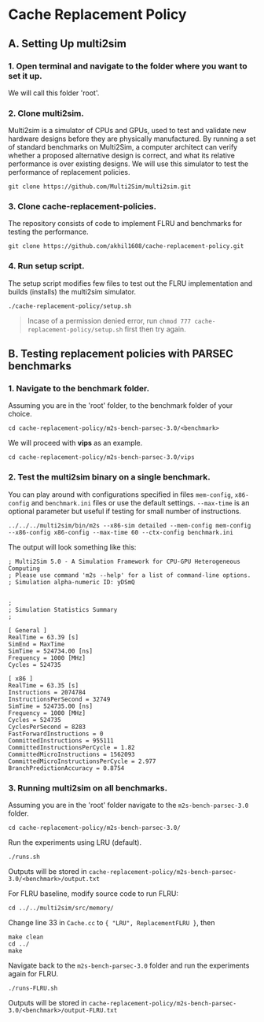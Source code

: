 # Cache Replacement Policy
## A. Setting Up multi2sim
### 1. Open terminal and navigate to the folder where you want to set it up.
We will call this folder 'root'.
### 2. Clone multi2sim.
Multi2sim is a simulator of CPUs and GPUs, used to test and validate new hardware designs before they are physically manufactured. By running a set of standard benchmarks on Multi2Sim, a computer architect can verify whether a proposed alternative design is correct, and what its relative performance is over existing designs. We will use this simulator to test the performance of replacement policies.

`git clone https://github.com/Multi2Sim/multi2sim.git`
### 3. Clone cache-replacement-policies.
The repository consists of code to implement FLRU and benchmarks for testing the performance.

`git clone https://github.com/akhil1608/cache-replacement-policy.git`
### 4. Run setup script.
The setup script modifies few files to test out the FLRU implementation and builds (installs) the multi2sim simulator.

`./cache-replacement-policy/setup.sh`
> Incase of a permission denied error, run `chmod 777 cache-replacement-policy/setup.sh` first then try again.
## B. Testing replacement policies with PARSEC benchmarks
### 1. Navigate to the benchmark folder.
Assuming you are in the 'root' folder, to the benchmark folder of your choice.

`cd cache-replacement-policy/m2s-bench-parsec-3.0/<benchmark>`

We will proceed with **vips** as an example.

`cd cache-replacement-policy/m2s-bench-parsec-3.0/vips`
### 2. Test the multi2sim binary on a single benchmark.
You can play around with configurations specified in files `mem-config`, `x86-config` and `benchmark.ini` files or use the default settings. `--max-time` is an optional parameter but useful if testing for small number of instructions.

`../../../multi2sim/bin/m2s --x86-sim detailed --mem-config mem-config --x86-config x86-config --max-time 60 --ctx-config benchmark.ini`

The output will look something like this:

```
; Multi2Sim 5.0 - A Simulation Framework for CPU-GPU Heterogeneous Computing
; Please use command 'm2s --help' for a list of command-line options.
; Simulation alpha-numeric ID: yDSmQ


;
; Simulation Statistics Summary
;

[ General ]
RealTime = 63.39 [s]
SimEnd = MaxTime
SimTime = 524734.00 [ns]
Frequency = 1000 [MHz]
Cycles = 524735

[ x86 ]
RealTime = 63.35 [s]
Instructions = 2074784
InstructionsPerSecond = 32749
SimTime = 524735.00 [ns]
Frequency = 1000 [MHz]
Cycles = 524735
CyclesPerSecond = 8283
FastForwardInstructions = 0
CommittedInstructions = 955111
CommittedInstructionsPerCycle = 1.82
CommittedMicroInstructions = 1562093
CommittedMicroInstructionsPerCycle = 2.977
BranchPredictionAccuracy = 0.8754
```

### 3. Running multi2sim on all benchmarks.
Assuming you are in the 'root' folder navigate to the `m2s-bench-parsec-3.0` folder.

`cd cache-replacement-policy/m2s-bench-parsec-3.0/`

Run the experiments using LRU (default).

`./runs.sh`

Outputs will be stored in `cache-replacement-policy/m2s-bench-parsec-3.0/<benchmark>/output.txt`

For FLRU baseline, modify source code to run FLRU:

`cd ../../multi2sim/src/memory/`

Change line 33 in `Cache.cc` to `{ "LRU", ReplacementFLRU }`, then

```
make clean
cd ../
make
```

Navigate back to the `m2s-bench-parsec-3.0` folder and run the experiments again for FLRU. 

`./runs-FLRU.sh`

Outputs will be stored in `cache-replacement-policy/m2s-bench-parsec-3.0/<benchmark>/output-FLRU.txt`
